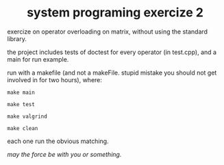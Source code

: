 <h1 align="center">
system programing exercize 2
</h1>

exercize on operator overloading on matrix, without using the standard library.

the project includes tests of doctest for every operator (in test.cpp), and a main for run example.

run with a makefile (and not a makeFile. stupid mistake you should not get involved in for two hours),
where:

`make main`

`make test`

`make valgrind`

`make clean`

each one run the obvious matching.

*may the force be with you or something.*
